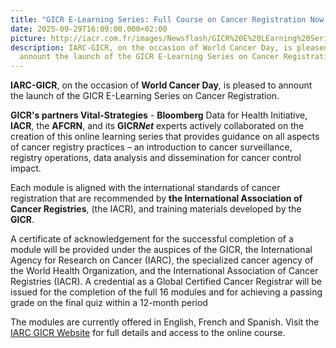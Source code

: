 ```yaml
---
title: "GICR E-Learning Series: Full Course on Cancer Registration Now Available"
date: 2025-09-29T16:09:00.000+02:00
picture: http://iacr.com.fr/images/Newsflash/GICR%20E%20LEarning%20Series%20Post.jpg
description: IARC-GICR, on the occasion of World Cancer Day, is pleased to
  annount the launch of the GICR E-Learning Series on Cancer Registration.
---
```

**IARC-GICR**, on the occasion of **World Cancer Day**, is pleased to annount the launch of the GICR E-Learning Series on Cancer Registration.

**GICR's partners Vital-Strategies** - **Bloomberg** Data for Health Initiative, **IACR**, the **AFCRN**, and its **GICR*Net*** experts actively collaborated on the creation of this online learning series that provides guidance on all aspects of cancer registry practices – an introduction to cancer surveillance, registry operations, data analysis and dissemination for cancer control impact.

Each module is aligned with the international standards of cancer registration that are recommended by **the International Association of Cancer Registries**, (the IACR), and training materials developed by the **GICR**. 

A certificate of acknowledgement for the successful completion of a module will be provided under the auspices of the GICR, the International Agency for Research on Cancer (IARC), the specialized cancer agency of the World Health Organization, and the International Association of Cancer Registries (IACR).  A credential as a Global Certified Cancer Registrar will be issued for the completion of the full 16 modules and for achieving a passing grade on the final quiz within a 12-month period 

The modules are currently offered in English, French and Spanish. Visit the [IARC GICR Website](https://gicr.iarc.fr/) for full details and access to the online course.
